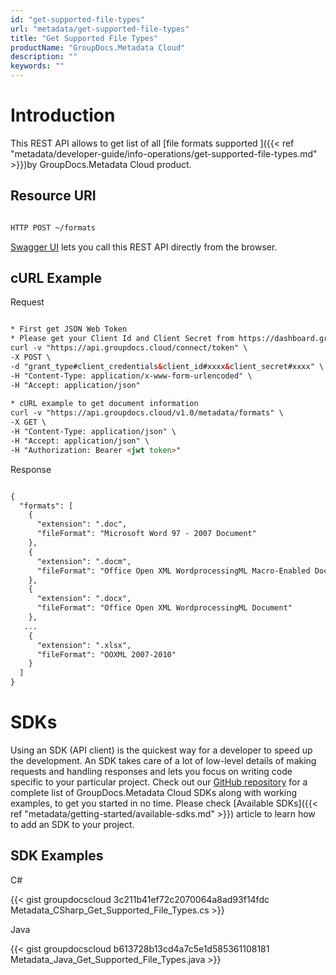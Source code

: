 ```yaml
---
id: "get-supported-file-types"
url: "metadata/get-supported-file-types"
title: "Get Supported File Types"
productName: "GroupDocs.Metadata Cloud"
description: ""
keywords: ""
---
```






# Introduction #

This REST API allows to get list of all [file formats supported ]({{< ref "metadata/developer-guide/info-operations/get-supported-file-types.md" >}})by GroupDocs.Metadata Cloud product.

## Resource URI ##

```html 

HTTP POST ~/formats

 ```

[Swagger UI](https://apireference.groupdocs.cloud/metadata/#/Info/GetSupportedFileFormats) lets you call this REST API directly from the browser.

## cURL Example ##



 Request

```html 

* First get JSON Web Token
* Please get your Client Id and Client Secret from https://dashboard.groupdocs.cloud/applications. Kindly place Client Id in "client_id" and Client Secret in "client_secret" argument.
curl -v "https://api.groupdocs.cloud/connect/token" \
-X POST \
-d "grant_type#client_credentials&client_id#xxxx&client_secret#xxxx" \
-H "Content-Type: application/x-www-form-urlencoded" \
-H "Accept: application/json"
  
* cURL example to get document information
curl -v "https://api.groupdocs.cloud/v1.0/metadata/formats" \
-X GET \
-H "Content-Type: application/json" \
-H "Accept: application/json" \
-H "Authorization: Bearer <jwt token>"

 ```


 Response

```html 

{
  "formats": [ 
    {
      "extension": ".doc",
      "fileFormat": "Microsoft Word 97 - 2007 Document"
    },
    {
      "extension": ".docm",
      "fileFormat": "Office Open XML WordprocessingML Macro-Enabled Document"
    },
    {
      "extension": ".docx",
      "fileFormat": "Office Open XML WordprocessingML Document"
    },
   ...
    {
      "extension": ".xlsx",
      "fileFormat": "OOXML 2007-2010"
    }
  ]
}

 ```



# SDKs #

Using an SDK (API client) is the quickest way for a developer to speed up the development. An SDK takes care of a lot of low-level details of making requests and handling responses and lets you focus on writing code specific to your particular project. Check out our [GitHub repository](https://github.com/groupdocs-metadata-cloud) for a complete list of GroupDocs.Metadata Cloud SDKs along with working examples, to get you started in no time. Please check [Available SDKs]({{< ref "metadata/getting-started/available-sdks.md" >}}) article to learn how to add an SDK to your project.

## SDK Examples ##


 C#



{{< gist groupdocscloud 3c211b41ef72c2070064a8ad93f14fdc Metadata_CSharp_Get_Supported_File_Types.cs >}}





 Java




{{< gist groupdocscloud b613728b13cd4a7c5e1d585361108181 Metadata_Java_Get_Supported_File_Types.java >}}




